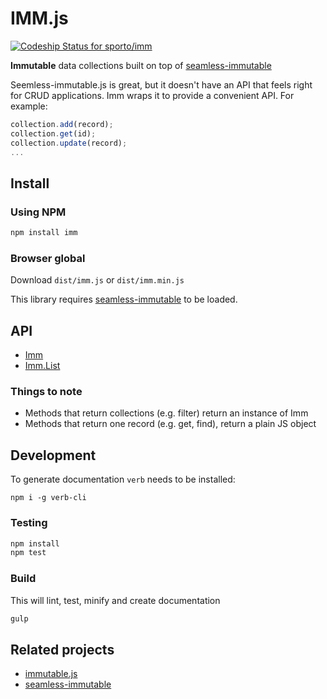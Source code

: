 IMM.js
========

[ ![Codeship Status for sporto/imm](https://www.codeship.io/projects/c6ea6970-2eac-0132-d151-0605b547a2e8/status)](https://www.codeship.io/projects/39398)

__Immutable__ data collections built on top of [seamless-immutable](https://github.com/rtfeldman/seamless-immutable)

Seemless-immutable.js is great, but it doesn't have an API that feels right for CRUD applications. 
Imm wraps it to provide a convenient API. For example:

```js
collection.add(record);
collection.get(id);
collection.update(record);
...
```

## Install

### Using NPM

```bash
npm install imm
```

### Browser global

Download `dist/imm.js` or `dist/imm.min.js`

This library requires [seamless-immutable](https://github.com/rtfeldman/seamless-immutable) to be loaded.

## API

- [Imm](docs/imm.md)
- [Imm.List](/docs/list.md)

### Things to note

- Methods that return collections (e.g. filter) return an instance of Imm
- Methods that return one record (e.g. get, find), return a plain JS object

## Development

To generate documentation `verb` needs to be installed:

```
npm i -g verb-cli
```

### Testing

```bash
npm install
npm test
```

### Build

This will lint, test, minify and create documentation

```bash
gulp
```

## Related projects

- [immutable.js](https://github.com/facebook/immutable-js)
- [seamless-immutable](https://github.com/rtfeldman/seamless-immutable)